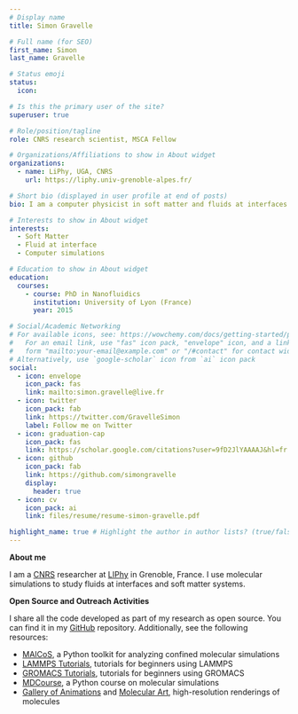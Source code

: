 ```yaml
---
# Display name
title: Simon Gravelle

# Full name (for SEO)
first_name: Simon
last_name: Gravelle

# Status emoji
status:
  icon:

# Is this the primary user of the site?
superuser: true

# Role/position/tagline
role: CNRS research scientist, MSCA Fellow

# Organizations/Affiliations to show in About widget
organizations:
  - name: LiPhy, UGA, CNRS
    url: https://liphy.univ-grenoble-alpes.fr/

# Short bio (displayed in user profile at end of posts)
bio: I am a computer physicist in soft matter and fluids at interfaces at LIPhy (UGA/CNRS) in Grenoble, France.

# Interests to show in About widget
interests:
  - Soft Matter
  - Fluid at interface
  - Computer simulations

# Education to show in About widget
education:
  courses:
    - course: PhD in Nanofluidics
      institution: University of Lyon (France)
      year: 2015

# Social/Academic Networking
# For available icons, see: https://wowchemy.com/docs/getting-started/page-builder/#icons
#   For an email link, use "fas" icon pack, "envelope" icon, and a link in the
#   form "mailto:your-email@example.com" or "/#contact" for contact widget.
# Alternatively, use `google-scholar` icon from `ai` icon pack
social:
  - icon: envelope
    icon_pack: fas
    link: mailto:simon.gravelle@live.fr
  - icon: twitter
    icon_pack: fab
    link: https://twitter.com/GravelleSimon
    label: Follow me on Twitter
  - icon: graduation-cap
    icon_pack: fas
    link: https://scholar.google.com/citations?user=9fD2JlYAAAAJ&hl=fr
  - icon: github
    icon_pack: fab
    link: https://github.com/simongravelle
    display:
      header: true
  - icon: cv
    icon_pack: ai
    link: files/resume/resume-simon-gravelle.pdf

highlight_name: true # Highlight the author in author lists? (true/false)
---
```

**About me**

I am a [CNRS](https://www.cnrs.fr/) researcher at
[LIPhy](https://liphy.univ-grenoble-alpes.fr/) in Grenoble, France. I use
molecular simulations to study fluids at interfaces and soft matter systems.

**Open Source and Outreach Activities**

I share all the code developed as part of my research as open source. You can
find it in my [GitHub](https://github.com/simongravelle/) repository. 
Additionally, see the following resources:

- [MAICoS](https://maicos-devel.gitlab.io/maicos/index.html), a Python toolkit 
  for analyzing confined molecular simulations
- [LAMMPS Tutorials](https://lammpstutorials.github.io), tutorials for 
  beginners using LAMMPS
- [GROMACS Tutorials](https://gromacstutorials.github.io), tutorials for 
  beginners using GROMACS
- [MDCourse](https://mdcourse.github.io), a Python course 
  on molecular simulations
- [Gallery of Animations](https://www.youtube.com/@SimonGravelle) and 
  [Molecular Art](https://simongravelle.github.io/gallery/), high-resolution 
  renderings of molecules
